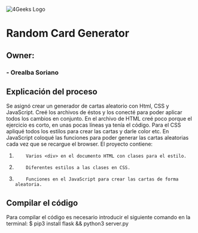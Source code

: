 ![4Geeks Logo](https://4geeksacademy.com//images/4geeks-logo.png)
# Random Card Generator
## Owner:
###     - Orealba Soriano

## Explicación del proceso 

Se asignó crear un generador de cartas aleatorio con Html, CSS y JavaScript. Creé los archivos de éstos y los conecté para poder aplicar todos los cambios en conjunto. En el archivo de HTML creé poco porque el ejercicio es corto, en unas pocas líneas ya tenía el código. Para el CSS apliqué todos los estilos para crear las cartas y darle color etc. En JavaScript coloqué las funciones para poder generar las cartas aleatorias cada vez que se recargue el browser.
El proyecto contiene:

1.         Varios <div> en el documento HTML con clases para el estilo. 
2.         Diferentes estilos a las clases en CSS.
3.         Funciones en el JavaScript para crear las cartas de forma aleatoria.

## Compilar el código
Para compilar el código es necesario introducir el siguiente comando en la terminal:
$ pip3 install flask && python3 server.py
